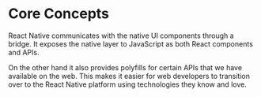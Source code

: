 # Core Concepts

React Native communicates with the native UI components through a bridge. It exposes the native layer to JavaScript as both React components and APIs.

On the other hand it also provides polyfills for certain APIs that we have available on the web. This makes it easier for web developers to transition over to the React Native platform using technologies they know and love.
